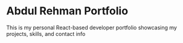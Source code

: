 # Abdul Rehman Portfolio

This is my personal React-based developer portfolio showcasing my projects, skills, and contact info
